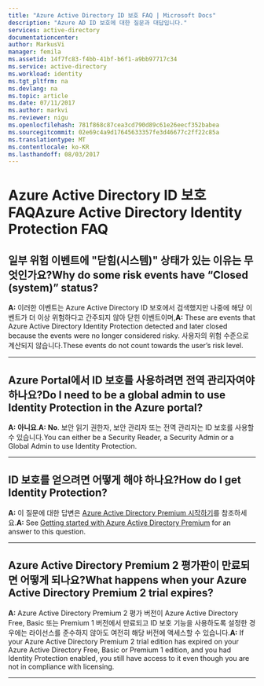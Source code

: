 ```yaml
---
title: "Azure Active Directory ID 보호 FAQ | Microsoft Docs"
description: "Azure AD ID 보호에 대한 질문과 대답입니다."
services: active-directory
documentationcenter: 
author: MarkusVi
manager: femila
ms.assetid: 14f7fc83-f4bb-41bf-b6f1-a9bb97717c34
ms.service: active-directory
ms.workload: identity
ms.tgt_pltfrm: na
ms.devlang: na
ms.topic: article
ms.date: 07/11/2017
ms.author: markvi
ms.reviewer: nigu
ms.openlocfilehash: 781f868c87cea3cd790d89c61e26eecf352babea
ms.sourcegitcommit: 02e69c4a9d17645633357fe3d46677c2ff22c85a
ms.translationtype: MT
ms.contentlocale: ko-KR
ms.lasthandoff: 08/03/2017
---
```

# <a name="azure-active-directory-identity-protection-faq"></a><span data-ttu-id="3ab98-103">Azure Active Directory ID 보호 FAQ</span><span class="sxs-lookup"><span data-stu-id="3ab98-103">Azure Active Directory Identity Protection FAQ</span></span>


## <a name="why-do-some-risk-events-have-closed-system-status"></a><span data-ttu-id="3ab98-104">일부 위험 이벤트에 "닫힘(시스템)" 상태가 있는 이유는 무엇인가요?</span><span class="sxs-lookup"><span data-stu-id="3ab98-104">Why do some risk events have “Closed (system)” status?</span></span>

<span data-ttu-id="3ab98-105">**A:** 이러한 이벤트는 Azure Active Directory ID 보호에서 검색했지만 나중에 해당 이벤트가 더 이상 위험하다고 간주되지 않아 닫힌 이벤트이며,</span><span class="sxs-lookup"><span data-stu-id="3ab98-105">**A:** These are events that Azure Active Directory Identity Protection detected and later closed because the events were no longer considered risky.</span></span> <span data-ttu-id="3ab98-106">사용자의 위험 수준으로 계산되지 않습니다.</span><span class="sxs-lookup"><span data-stu-id="3ab98-106">These events do not count towards the user’s risk level.</span></span> 

---

## <a name="do-i-need-to-be-a-global-admin-to-use-identity-protection-in-the-azure-portal"></a><span data-ttu-id="3ab98-107">Azure Portal에서 ID 보호를 사용하려면 전역 관리자여야 하나요?</span><span class="sxs-lookup"><span data-stu-id="3ab98-107">Do I need to be a global admin to use Identity Protection in the Azure portal?</span></span>
<span data-ttu-id="3ab98-108">**A:** **아니요**.</span><span class="sxs-lookup"><span data-stu-id="3ab98-108">**A:** **No**.</span></span> <span data-ttu-id="3ab98-109">보안 읽기 권한자, 보안 관리자 또는 전역 관리자는 ID 보호를 사용할 수 있습니다.</span><span class="sxs-lookup"><span data-stu-id="3ab98-109">You can either be a Security Reader, a Security Admin or a Global Admin to use Identity Protection.</span></span>

---

## <a name="how-do-i-get-identity-protection"></a><span data-ttu-id="3ab98-110">ID 보호를 얻으려면 어떻게 해야 하나요?</span><span class="sxs-lookup"><span data-stu-id="3ab98-110">How do I get Identity Protection?</span></span>
<span data-ttu-id="3ab98-111">**A:** 이 질문에 대한 답변은 [Azure Active Directory Premium 시작하기](active-directory-get-started-premium.md)를 참조하세요.</span><span class="sxs-lookup"><span data-stu-id="3ab98-111">**A:** See [Getting started with Azure Active Directory Premium](active-directory-get-started-premium.md) for an answer to this question.</span></span>

---

## <a name="what-happens-when-your-azure-active-directory-premium-2-trial-expires"></a><span data-ttu-id="3ab98-112">Azure Active Directory Premium 2 평가판이 만료되면 어떻게 되나요?</span><span class="sxs-lookup"><span data-stu-id="3ab98-112">What happens when your Azure Active Directory Premium 2 trial expires?</span></span>

<span data-ttu-id="3ab98-113">**A:** Azure Active Directory Premium 2 평가 버전이 Azure Active Directory Free, Basic 또는 Premium 1 버전에서 만료되고 ID 보호 기능을 사용하도록 설정한 경우에는 라이선스를 준수하지 않아도 여전히 해당 버전에 액세스할 수 있습니다.</span><span class="sxs-lookup"><span data-stu-id="3ab98-113">**A:** If your Azure Active Directory Premium 2 trial edition has expired on your Azure Active Directory Free, Basic or Premium 1 edition, and you had Identity Protection enabled, you still have access to it even though you are not in compliance with licensing.</span></span>

---
